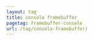 ```yaml
---
layout: tag
title: consola framebuffer
pagetag: framebuffer-console
url: /tag/consola-framebuffer/
---
```

